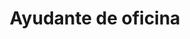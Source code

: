 ---
title: Ayudante de oficina
url-img: ../img/posts/2025-01-27-ayudante-de-oficina/
head: poster.jpg
tags:  [idea, project]
process: [ ] 
---